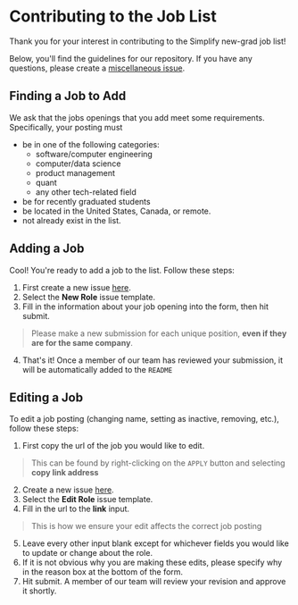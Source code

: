 # Contributing to the Job List
Thank you for your interest in contributing to the Simplify new-grad job list!

Below, you'll find the guidelines for our repository. If you have any questions, please create a [miscellaneous issue](https://github.com/SimplifyJobs/2024-New-Grad-Tech-Roles/issues/new/choose).

## Finding a Job to Add
We ask that the jobs openings that you add meet some requirements. Specifically, your posting must
- be in one of the following categories:
    - software/computer engineering
    - computer/data science
    - product management
    - quant
    - any other tech-related field
- be for recently graduated students
- be located in the United States, Canada, or remote.
- not already exist in the list.

## Adding a Job
Cool! You're ready to add a job to the list. Follow these steps:

1) First create a new issue [here](https://github.com/SimplifyJobs/2024-New-Grad-Tech-Roles/issues/new/choose).
2) Select the **New Role** issue template.
3) Fill in the information about your job opening into the form, then hit submit.
> Please make a new submission for each unique position, **even if they are for the same company**.
4) That's it! Once a member of our team has reviewed your submission, it will be automatically added to the `README`

## Editing a Job
To edit a job posting (changing name, setting as inactive, removing, etc.), follow these steps:
1) First copy the url of the job you would like to edit.
> This can be found by right-clicking on the `APPLY` button and selecting **copy link address**
2) Create a new issue [here](https://github.com/SimplifyJobs/2024-New-Grad-Tech-Roles/issues/new/choose).
3) Select the **Edit Role** issue template.
4) Fill in the url to the **link** input.
> This is how we ensure your edit affects the correct job posting
5) Leave every other input blank except for whichever fields you would like to update or change about the role.
6) If it is not obvious why you are making these edits, please specify why in the reason box at the bottom of the form.
7) Hit submit. A member of our team will review your revision and approve it shortly.
